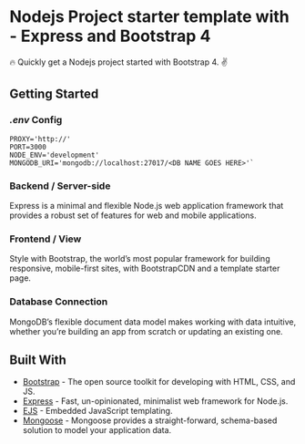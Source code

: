 # Nodejs Project starter template with - Express and Bootstrap 4
:fire: Quickly get a Nodejs project started with Bootstrap 4. :v:

## Getting Started

### *.env* Config
	
~~~~
PROXY='http://'
PORT=3000
NODE_ENV='development'
MONGODB_URI='mongodb://localhost:27017/<DB NAME GOES HERE>'`	
~~~~

### Backend / Server-side
Express is a minimal and flexible Node.js web application framework that provides a robust set of features for web and mobile applications.

### Frontend / View
Style with Bootstrap, the world’s most popular framework for building responsive, mobile-first sites, with BootstrapCDN and a template starter page.

### Database Connection
MongoDB’s flexible document data model makes working with data intuitive, whether you’re building an app from scratch or updating an existing one.

## Built With

* [Bootstrap](https://getbootstrap.com) - The open source toolkit for developing with HTML, CSS, and JS.
* [Express](https://expressjs.com/) - Fast, un-opinionated, minimalist web framework for Node.js.
* [EJS](https://ejs.co/) - Embedded JavaScript templating.
* [Mongoose](https://mongoosejs.com/) - Mongoose provides a straight-forward, schema-based solution to model your application data.